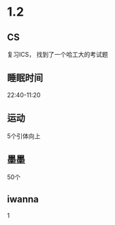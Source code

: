 # 1.2

## CS
  复习ICS， 找到了一个哈工大的考试题

## 睡眠时间
  22:40-11:20

## 运动
  5个引体向上
  
## 墨墨
  50个
  
## iwanna
  1
